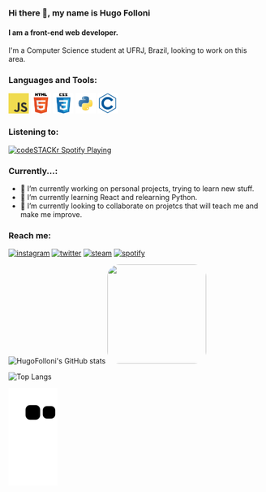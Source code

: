 ### Hi there 👋, my name is Hugo Folloni
#### I am a front-end web developer.
I'm a Computer Science student at UFRJ, Brazil, looking to work on this area.

### Languages and Tools: 
[<img src='https://raw.githubusercontent.com/github/explore/80688e429a7d4ef2fca1e82350fe8e3517d3494d/topics/javascript/javascript.png' alt='js' height='40'>](https://github.com/hugofolloni)   [<img src='https://raw.githubusercontent.com/github/explore/80688e429a7d4ef2fca1e82350fe8e3517d3494d/topics/html/html.png' alt='html' height='40'>](https://github.com/hugofolloni)   [<img src='https://raw.githubusercontent.com/github/explore/80688e429a7d4ef2fca1e82350fe8e3517d3494d/topics/css/css.png' alt='css' height='40'>](https://github.com/hugofolloni)   [<img src='https://raw.githubusercontent.com/github/explore/80688e429a7d4ef2fca1e82350fe8e3517d3494d/topics/python/python.png' alt='python' height='40'>](https://github.com/hugofolloni)   [<img src='https://raw.githubusercontent.com/devicons/devicon/9f4f5cdb393299a81125eb5127929ea7bfe42889/icons/c/c-line.svg' alt='c' height='40'>](https://github.com/hugofolloni) 

### Listening to:
[<img src="https://spotify-ruddy.vercel.app/api/spotify" alt="codeSTACKr Spotify Playing" width="350" />](https://open.spotify.com/user/222ysmwoafqvdw435hrwqqsdi?si=1286829d904947e6) 

### Currently...:
- 🔭 I’m currently working on personal projects, trying to learn new stuff.
- 🌱 I’m currently learning React and relearning Python.
- 👯 I’m currently looking to collaborate on projetcs that will teach me and make me improve.

### Reach me:
[<img src='https://img.shields.io/badge/Instagram-E4405F?style=for-the-badge&logo=instagram&logoColor=white' alt='instagram' height='40'>](https://instagram.com/hugofolloni)  [<img src='https://img.shields.io/badge/Twitter-1DA1F2?style=for-the-badge&logo=twitter&logoColor=white' alt='twitter' height='40'>](https://twitter.com/hugofolloni)  [<img src='https://img.shields.io/badge/Steam-000000?style=for-the-badge&logo=steam&logoColor=white' alt='steam' height='40'>](https://steamcommunity.com/id/hueyzin)  [<img src='https://img.shields.io/badge/Spotify-1ED760?&style=for-the-badge&logo=spotify&logoColor=white' alt='spotify' height='40'>](https://open.spotify.com/user/222ysmwoafqvdw435hrwqqsdi?si=1286829d904947e6)  

![HugoFolloni's GitHub stats](https://github-readme-stats.vercel.app/api?username=hugofolloni&show_icons=true&theme=radical)  <img src="https://media1.tenor.com/images/abde8d9dbb4fcb0b07ce2586f39346f6/tenor.gif?itemid=16412621" width="195" height="195" style='border-radius: 12%;'/> 


![Top Langs](https://github-readme-stats.vercel.app/api/top-langs/?username=hugofolloni&theme=radical&langs_count=8)

![Snake animation](https://github.com/hugofolloni/hugofolloni/blob/output/github-contribution-grid-snake.svg)

